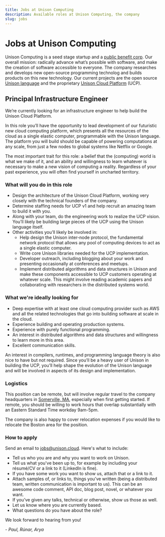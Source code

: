```yaml
---
title: Jobs at Unison Computing
description: Available roles at Unison Computing, the company
slug: jobs
---
```


# Jobs at Unison Computing

Unison Computing is a seed stage startup and a [public benefit corp](https://en.wikipedia.org/wiki/Public-benefit_corporation). Our overall mission: radically advance what’s possible with software, and make the creation of software accessible to everyone. The company researches and develops new open-source programming technolog and builds products on this new technology. Our current projects are the open source [Unison language](http://unisonweb.org/) and the proprietary [Unison Cloud Platform](http://unison.cloud) (UCP).

## Principal Infrastructure Engineer

We’re currently looking for an infrastructure engineer to help build the Unison Cloud Platform.

In this role you’ll have the opportunity to lead development of our futuristic new cloud computing platform, which presents all the resources of the cloud as a single elastic computer, programmable with the Unison language. The platform you will build should be capable of powering computations at any scale, from just a few nodes to global systems like Netflix or Google.

The most important trait for this role: a belief that the (computing) world is what we make of it, and an ability and willingness to learn whatever is necessary to make a new vision of computing a reality. Regardless of your past experience, you will often find yourself in uncharted territory.

### What will you do in this role

- Design the architecture of the Unison Cloud Platform, working very closely with the technical founders of the company.
- Determine staffing needs for UCP v1 and help recruit an amazing team to build it with you.
- Along with your team, do the engineering work to realize the UCP vision. You’ll likely be building large pieces of the UCP using the Unison language itself.
- Other activities you’ll likely be involved in:
  - Help design the Unison inter-node protocol, the fundamental network protocol that allows any pool of computing devices to act as a single elastic computer.
  - Write core Unison libraries needed for the UCP implementation.
  - Developer outreach, including blogging about your work and presenting occasionally at conferences and meetups.
  - Implement distributed algorithms and data structures in Unison and make these components accessible to UCP customers operating at whatever scale. This might involve reading academic papers and collaborating with researchers in the distributed systems world.

### What we're ideally looking for

- Deep expertise with at least one cloud computing provider such as AWS and all the related technologies that go into building software at scale in the cloud.
- Experience building and operating production systems.
- Experience with purely functional programming.
- An interest in distributed algorithms and data structures and willingness to learn more in this area.
- Excellent communication skills.

An interest in compilers, runtimes, and programming language theory is also nice to have but not required. Since you’ll be a heavy user of Unison in building the UCP, you’ll help shape the evolution of the Unison language and will be involved in aspects of its design and implementation.

### Logistics

This position can be remote, but will involve regular travel to the company headquarters in [Somerville, MA](https://en.wikipedia.org/wiki/Davis_Square), especially when first getting started. If remote, you should be willing to work hours that overlap substantially with an Eastern Standard Time workday 9am-5pm.

The company is also happy to cover relocation expenses if you would like to relocate the Boston area for the position.

### How to apply

Send an email to jobs@unison.cloud. Here's what to include:

* Tell us who you are and why you want to work on Unison.
* Tell us what you've been up to, for example by including your résumé/CV or a link to it (LinkedIn is fine).
* If you have some work you want to show us, attach that or a link to it.
* Attach samples of, or links to, things you’ve written (being a distributed team, written communication is important to us). This can be an awesome code comment, API doc, blog post, novel, or whatever you want.
* If you’ve given any talks, technical or otherwise, show us those as well.
* Let us know where you are currently based.
* What questions do you have about the role?

We look forward to hearing from you!

_- Paul, Rúnar, Arya_
